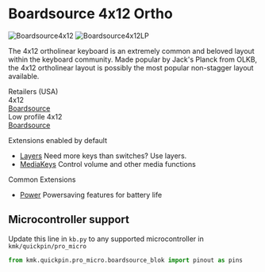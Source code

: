# Boardsource 4x12 Ortho

![Boardsource4x12](https://boardsource.imgix.net/164c3388-5057-46c8-8fcd-82c58c7870ce.jpg?raw=true)
![Boardsource4x12LP](https://boardsource.imgix.net/c2108ea4-7d70-4327-b4b4-88c8191b1369.jpg?raw=true)

The 4x12 ortholinear keyboard is an extremely common and beloved layout within
the keyboard community. Made popular by Jack's Planck from OLKB, the 4x12
ortholinear layout is possibly the most popular non-stagger layout available.

Retailers (USA)  
4x12  
[Boardsource](https://boardsource.xyz/store/5ecb78d286879c9a0c22dafd )  
Low profile 4x12  
[Boardsource](https://boardsource.xyz/store/5ecb7dad86879c9a0c22db32)  

Extensions enabled by default  
- [Layers](/docs/layers.md) Need more keys than switches? Use layers.
- [MediaKeys](/docs/media_keys.md) Control volume and other media functions

Common Extensions
- [Power](/docs/power.md) Powersaving features for battery life

## Microcontroller support

Update this line in `kb.py` to any supported microcontroller in `kmk/quickpin/pro_micro`

```python
from kmk.quickpin.pro_micro.boardsource_blok import pinout as pins
